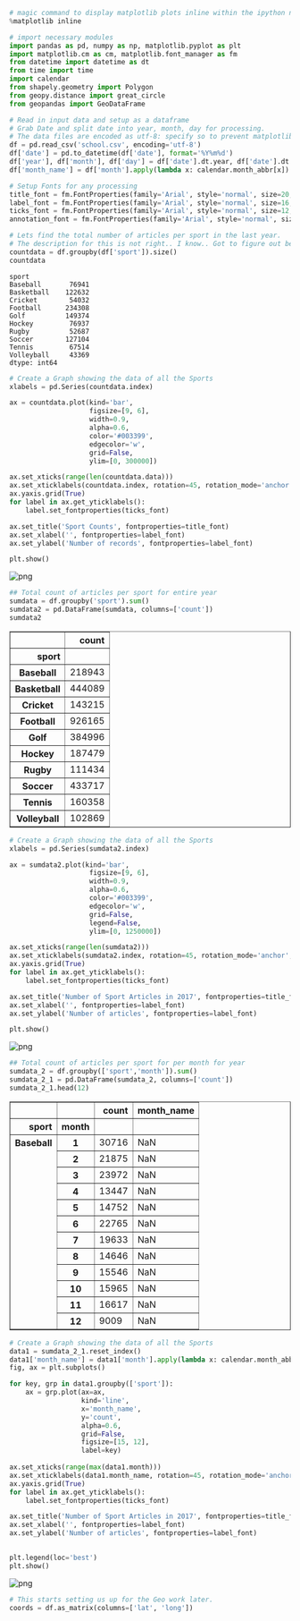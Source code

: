 

```python
# magic command to display matplotlib plots inline within the ipython notebook webpage
%matplotlib inline

# import necessary modules
import pandas as pd, numpy as np, matplotlib.pyplot as plt
import matplotlib.cm as cm, matplotlib.font_manager as fm
from datetime import datetime as dt
from time import time
import calendar
from shapely.geometry import Polygon
from geopy.distance import great_circle
from geopandas import GeoDataFrame

```


```python
# Read in input data and setup as a dataframe
# Grab Date and split date into year, month, day for processing. 
# The data files are encoded as utf-8: specify so to prevent matplotlib from choking on diacritics
df = pd.read_csv('school.csv', encoding='utf-8')
df['date'] = pd.to_datetime(df['date'], format='%Y%m%d')
df['year'], df['month'], df['day'] = df['date'].dt.year, df['date'].dt.month , df['date'].dt.day
df['month_name'] = df['month'].apply(lambda x: calendar.month_abbr[x])

```


```python
# Setup Fonts for any processing
title_font = fm.FontProperties(family='Arial', style='normal', size=20, weight='normal', stretch='normal')
label_font = fm.FontProperties(family='Arial', style='normal', size=16, weight='normal', stretch='normal')
ticks_font = fm.FontProperties(family='Arial', style='normal', size=12, weight='normal', stretch='normal')
annotation_font = fm.FontProperties(family='Arial', style='normal', size=11, weight='normal', stretch='normal')
```


```python
# Lets find the total number of articles per sport in the last year. 
# The description for this is not right.. I know.. Got to figure out better way to describe. 
countdata = df.groupby(df['sport']).size()
countdata

```




    sport
    Baseball       76941
    Basketball    122632
    Cricket        54032
    Football      234308
    Golf          149374
    Hockey         76937
    Rugby          52687
    Soccer        127104
    Tennis         67514
    Volleyball     43369
    dtype: int64




```python
# Create a Graph showing the data of all the Sports 
xlabels = pd.Series(countdata.index)

ax = countdata.plot(kind='bar',                 
                    figsize=[9, 6], 
                    width=0.9, 
                    alpha=0.6, 
                    color='#003399',
                    edgecolor='w',
                    grid=False,
                    ylim=[0, 300000])

ax.set_xticks(range(len(countdata.data)))
ax.set_xticklabels(countdata.index, rotation=45, rotation_mode='anchor', ha='right', fontproperties=ticks_font)
ax.yaxis.grid(True)
for label in ax.get_yticklabels():
    label.set_fontproperties(ticks_font)

ax.set_title('Sport Counts', fontproperties=title_font)
ax.set_xlabel('', fontproperties=label_font)
ax.set_ylabel('Number of records', fontproperties=label_font)

plt.show()
```


![png](output_4_0.png)



```python
## Total count of articles per sport for entire year
sumdata = df.groupby('sport').sum()
sumdata2 = pd.DataFrame(sumdata, columns=['count'])
sumdata2
```




<div>
<style scoped>
    .dataframe tbody tr th:only-of-type {
        vertical-align: middle;
    }

    .dataframe tbody tr th {
        vertical-align: top;
    }

    .dataframe thead th {
        text-align: right;
    }
</style>
<table border="1" class="dataframe">
  <thead>
    <tr style="text-align: right;">
      <th></th>
      <th>count</th>
    </tr>
    <tr>
      <th>sport</th>
      <th></th>
    </tr>
  </thead>
  <tbody>
    <tr>
      <th>Baseball</th>
      <td>218943</td>
    </tr>
    <tr>
      <th>Basketball</th>
      <td>444089</td>
    </tr>
    <tr>
      <th>Cricket</th>
      <td>143215</td>
    </tr>
    <tr>
      <th>Football</th>
      <td>926165</td>
    </tr>
    <tr>
      <th>Golf</th>
      <td>384996</td>
    </tr>
    <tr>
      <th>Hockey</th>
      <td>187479</td>
    </tr>
    <tr>
      <th>Rugby</th>
      <td>111434</td>
    </tr>
    <tr>
      <th>Soccer</th>
      <td>433717</td>
    </tr>
    <tr>
      <th>Tennis</th>
      <td>160358</td>
    </tr>
    <tr>
      <th>Volleyball</th>
      <td>102869</td>
    </tr>
  </tbody>
</table>
</div>




```python
# Create a Graph showing the data of all the Sports 
xlabels = pd.Series(sumdata2.index)

ax = sumdata2.plot(kind='bar',                 
                    figsize=[9, 6], 
                    width=0.9, 
                    alpha=0.6, 
                    color='#003399',
                    edgecolor='w',
                    grid=False,
                    legend=False,
                    ylim=[0, 1250000])

ax.set_xticks(range(len(sumdata2)))
ax.set_xticklabels(sumdata2.index, rotation=45, rotation_mode='anchor', ha='right', fontproperties=ticks_font)
ax.yaxis.grid(True)
for label in ax.get_yticklabels():
    label.set_fontproperties(ticks_font)

ax.set_title('Number of Sport Articles in 2017', fontproperties=title_font)
ax.set_xlabel('', fontproperties=label_font)
ax.set_ylabel('Number of articles', fontproperties=label_font)

plt.show()
```


![png](output_6_0.png)



```python
## Total count of articles per sport for per month for year
sumdata_2 = df.groupby(['sport','month']).sum()
sumdata_2_1 = pd.DataFrame(sumdata_2, columns=['count'])
sumdata_2_1.head(12)

```




<div>
<style scoped>
    .dataframe tbody tr th:only-of-type {
        vertical-align: middle;
    }

    .dataframe tbody tr th {
        vertical-align: top;
    }

    .dataframe thead th {
        text-align: right;
    }
</style>
<table border="1" class="dataframe">
  <thead>
    <tr style="text-align: right;">
      <th></th>
      <th></th>
      <th>count</th>
      <th>month_name</th>
    </tr>
    <tr>
      <th>sport</th>
      <th>month</th>
      <th></th>
      <th></th>
    </tr>
  </thead>
  <tbody>
    <tr>
      <th rowspan="12" valign="top">Baseball</th>
      <th>1</th>
      <td>30716</td>
      <td>NaN</td>
    </tr>
    <tr>
      <th>2</th>
      <td>21875</td>
      <td>NaN</td>
    </tr>
    <tr>
      <th>3</th>
      <td>23972</td>
      <td>NaN</td>
    </tr>
    <tr>
      <th>4</th>
      <td>13447</td>
      <td>NaN</td>
    </tr>
    <tr>
      <th>5</th>
      <td>14752</td>
      <td>NaN</td>
    </tr>
    <tr>
      <th>6</th>
      <td>22765</td>
      <td>NaN</td>
    </tr>
    <tr>
      <th>7</th>
      <td>19633</td>
      <td>NaN</td>
    </tr>
    <tr>
      <th>8</th>
      <td>14646</td>
      <td>NaN</td>
    </tr>
    <tr>
      <th>9</th>
      <td>15546</td>
      <td>NaN</td>
    </tr>
    <tr>
      <th>10</th>
      <td>15965</td>
      <td>NaN</td>
    </tr>
    <tr>
      <th>11</th>
      <td>16617</td>
      <td>NaN</td>
    </tr>
    <tr>
      <th>12</th>
      <td>9009</td>
      <td>NaN</td>
    </tr>
  </tbody>
</table>
</div>




```python
# Create a Graph showing the data of all the Sports 
data1 = sumdata_2_1.reset_index()
data1['month_name'] = data1['month'].apply(lambda x: calendar.month_abbr[x])
fig, ax = plt.subplots()

for key, grp in data1.groupby(['sport']):
    ax = grp.plot(ax=ax, 
                  kind='line', 
                  x='month_name', 
                  y='count', 
                  alpha=0.6, 
                  grid=False,
                  figsize=[15, 12],
                  label=key)
    
ax.set_xticks(range(max(data1.month)))
ax.set_xticklabels(data1.month_name, rotation=45, rotation_mode='anchor', ha='right', fontproperties=ticks_font)
ax.yaxis.grid(True)
for label in ax.get_yticklabels():
    label.set_fontproperties(ticks_font)

ax.set_title('Number of Sport Articles in 2017', fontproperties=title_font)
ax.set_xlabel('', fontproperties=label_font)
ax.set_ylabel('Number of articles', fontproperties=label_font)
    

plt.legend(loc='best')
plt.show()

```


![png](output_8_0.png)



```python
# This starts setting us up for the Geo work later. 
coords = df.as_matrix(columns=['lat', 'long'])

```
